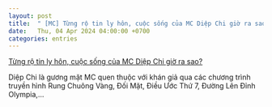 ```yaml
---
layout: post
title:  " [MC] Từng rộ tin ly hôn, cuộc sống của MC Diệp Chi giờ ra sao?"
date:   Thu, 04 Apr 2024 04:00:00 +0700
categories: entries
---
```

[Từng rộ tin ly hôn, cuộc sống của MC Diệp Chi giờ ra sao?](https://www.saostar.vn/sac-mau-cuoc-song/tung-ro-tin-ly-hon-cuoc-song-cua-mc-diep-chi-gio-ra-sao-202404031549034722.html)

Diệp Chi là gương mặt MC quen thuộc với khán giả qua các chương trình truyền hình Rung Chuông Vàng, Đối Mặt, Điều Ước Thứ 7, Đường Lên Đỉnh Olympia,...

